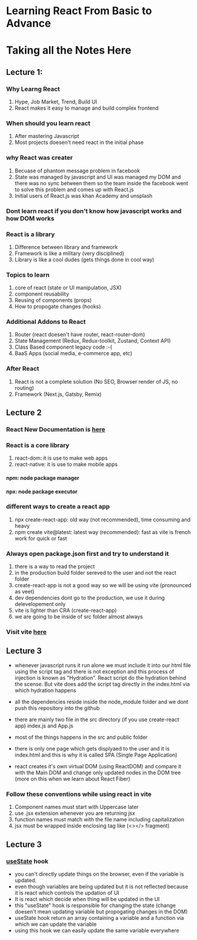 # Learning React From Basic to Advance

# Taking all the Notes Here

## Lecture 1:
### Why Learng React
1) Hype, Job Market, Trend, Build UI
2) React makes it easy to manage and build complex frontend

### When should you learn react
1) After mastering Javascript
2) Most projects doesen't need react in the initial phase

### why React was creater
1) Becuase of phantom message problem in facebook
2) State was managed by javascript and UI was managed my DOM and there was no sync between them so the team inside the facebook went to solve this problem and comes up with React.js
3) Initial users of React.js was khan Academy and unsplash

### Dont learn react if you don't know how javascript works and how DOM works

### React is a library
1) Difference between library and framework
2) Framework is like a military (very disciplined)
3) Library is like a cool dudes (gets things done in cool way)

### Topics to learn
1) core of react (state or UI manipulation, JSX)
2) component reusability
3) Reusing of components (props)
4) How to propogate changes (hooks)

### Additional Addons to React
1) Router (react doesen't have router, react-router-dom)
2) State Management (Redux, Redux-toolkit, Zustand, Context API)
3) Class Based component legacy code :-(
4) BaaS Apps (social media, e-commerce app, etc)

### After React
1) React is not a complete solution (No SEO, Browser render of JS, no routing)
2) Framework (Next.js, Gatsby, Remix)

## Lecture 2

### React New Documentation is [here](https://react.dev/)

### React is a core library
1) react-dom: it is use to make web apps
2) react-native: it is use to make mobile apps

#### npm: node package manager
#### npx: node package executor

### different ways to create a react app
1) npx create-react-app: old way (not recommended), time consuming and heavy
2) npm create vite@latest: latest way (recommended): fast as vite is french work for quick or fast

### Always open package.json first and try to understand it
1) there is a way to read the project
2) in the production build folder sereved to the user and not the react folder
3) create-react-app is not a good way so we will be using vite (pronounced as veet)
4) dev dependencies dont go to the production, we use it during delevelopement only
5) vite is lighter than CRA (create-react-app)
6) we are going to be inside of src folder almost always


### Visit vite [here](https://vitejs.dev/)

## Lecture 3
- whenever javascript runs it run alone we must include it into our html file using the script tag and there is not exception and this process of injection is known as "Hydration". React script do the hydration behind the scense. But vite does add the script tag directly in the index.html via which hydration happens

- all the dependencies reside inside the node_module folder and we dont push this repository into the github

- there are mainly two file in the src directory (if you use create-react app) index.js and App.js

- most of the things happens in the src and public folder

- there is only one page which gets displyaed to the user and it is index.html and this is why it is called SPA (Single Page Application)

- react creates it's own virtual DOM (using ReactDOM) and compare it with the Main DOM and change only updated nodes in the DOM tree (more on this when we learn about React Fiber)

### Follow these conventions while using react in vite
1) Component names must start with Uppercase later
2) use .jsx extension whenever you are returning jsx
3) function names must match with the file name including capitalization
4) jsx must be wrapped inside enclosing tag like (<></> fragment)

## Lecture 3

### [useState](https://react.dev/reference/react/useState) hook
- you can't directly update things on the browser, even if the variable is updated.
- even though variables are being updated but it is not reflected because it is react which controls the updation of UI 
- It is react which decide when thing will be updated in the UI
- this "useState" hook is responsible for changing the state (change doesen't mean updating variable but propogating changes in the DOM)
- useState hook return an array containing a variable and a function via which we can update the variable
- using this hook we can easily update the same variable everywhere